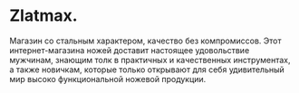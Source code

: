 # Zlatmax.

Mагазин со стальным характером, качество без компромиссов. Этот интернет-магазина ножей доставит настоящее удовольствие мужчинам, знающим толк в практичных и качественных инструментах, а также новичкам, которые только открывают для себя удивительный мир высоко функциональной ножевой продукции.
